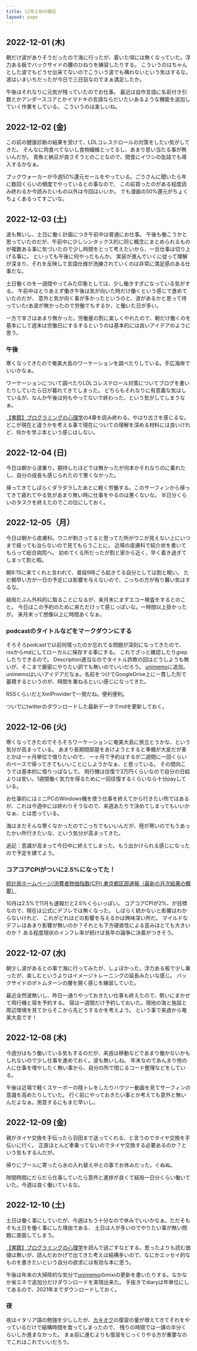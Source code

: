 ```yaml
---
title: 12月上旬の雑記
layout: page
---
```


## 2022-12-01 (木)

朝だけ波がありそうだったので海に行ったが、着いた頃には無くなっていた。浮力ある板でバックサイドの腰のひねりを練習したりする。
こういうのはちゃんとした波でもどうせ出来てないのでこういう波でも構わないという気はするな。
波はいまいちだったが今日で三日目なのでまぁ満足したか。

午後はそれなりに元気が残っていたのでお仕事。
最近は自作言語に名前付き引数とかアンダースコアとかイマドキの言語ならだいたいあるような機能を追加していく作業をしている。
こういうのは楽しいね。

## 2022-12-02 (金)

この前の健康診断の結果を受けて、LDLコレステロールの対策をしたい気がしてきた。
そんなに肉食べてないし食物繊維とってるし、あまり思い当たる事が無いんだが。
青魚と納豆が良さそうとのことなので、間食にイワシの缶詰でも導入するかなぁ。

ブックウォーカーが今週50%還元セールをやっている。ごうさんに聞いたら年に数回くらいの頻度でやっているとの事なので、
この前買ったのがある程度読み終わるか今読みたいもの以外は今回はいいか。
でも漫画の50%還元がちょくちょくあるってすごいな。

## 2022-12-03 (土)

波も無いし、土日に働く計画につき午前中は普通にお仕事。
午後も働こうかと思っていたのだが、午前中に少しシンタックス的に同じ概念にまとめられるものが複数ある事に気づいたので少し時間をとって考えたいから、一旦仕事は切り上げる事に。
といっても午後に何やったもんか。
実装が進んでいくに従って理解が深まり、それを反映して言語仕様が洗練されていくのは非常に満足感のある仕事だな。

土日働くのを一週間やってみた印象としては、少し働きすぎになっている気がする。
午前中はとりあえず働き午後は気が向いた時だけ働くという感じで進めていたのだが、
意外と気が向く事が多かったというのと、波があるかと思って待っていたrあ波が無かったので労働でもするか、と働いた日が多い。

一方で辛さはあまり無かった。労働量の割に楽しくやれたので、朝だけ働くのを基本にして週末は労働日にするするというのは基本的には良いアイデアのように思う。

### 午後

寒くなってきたので奄美大島のワーケーションを調べたりしている。手広海岸でいいかなぁ。

ワーケーションについて調べたりLDLコレステロール対策についてブログを書いたりしていたら日が暮れてきてしまった。
どちらもそれなりに有意義な気はしているが、なんか午後は何もやってないで終わった、という気がしてしまうなぁ。

[【書籍】プログラミングの心理学](https://karino2.github.io/RandomThoughts/【書籍】プログラミングの心理学)の4章を読み終わる。やはり古さを感じるな。どこが現在と違うかを考える事で現在についての理解を深める材料には良いけれど、何かを学ぶ本という感じはしない。

## 2022-12-04 (日)

今日は朝から波乗り。期待したほどでは無かったが何本かそれなりのに乗れたし、自分の成長も感じられたので悪くなかった。

帰ってきてしばらくダラダラしたあとに軽く労働する。このサーフィンから帰ってきて疲れてやる気があまり無い時に仕事をやるのは悪くないな。
半日分くらいのタスクを終えたのでこの位にしておく。

## 2022-12-05（月）

今日は朝から皮膚科。ウニが刺さってると思ってた所がウニが見えない上にいつまで経っても治らないので見てもらうことに。
近場の皮膚科で紹介状を書いてもらって総合病院へ。
初めてくる所だったが割と家から近く、早く着き過ぎてしまって割と暇。

朝8:15に来てくれと言われて、普段9時ごろ起きてる自分としては割と眠い。
ただ朝早い方が一日の予定には影響を与えないので、こっちの方が有り難い気はするな。

結局たぶん外科的に取ることになるが、来月末にまずエコー検査をするとのこと。
今日はこの予約のために来ただけって感じっぽいな。一時間以上掛かったが。
来月末って想像以上に時間あくなぁ。

### podcastのタイトルなどをマークダウンにする

そろそろpodcastで以前何喋ったのか忘れてる問題が深刻になってきたので、rssからmdにしてローカルに保存する事にする。
これでざっと確認したりgrepしたりできるので。
Description適当なのでタイトル詐欺の回はどうしようも無いが、そこまで厳密にやりたい訳でも無いのでいいだろう。
[unimemo](https://karino2.github.io/RandomThoughts/unimemo)に追加。unimemoはいいアイデアだなぁ。名前をつけてGoogleDrive上に一貫した形で蓄積するというのが、時間を重ねるといい感じになってきた。

RSSくらいだとXmlProviderで一発だね。便利便利。

ついでにtwitterのダウンロードした最新データでmdを更新しておく。

## 2022-12-06 (火)

寒くなってきたのでそろそろワーケーションに奄美大島に旅立とうかな、という気分が高まっている。
あまり長期間部屋をあけようとすると準備が大変だが車とかは一ヶ月単位で借りたいので、
一ヶ月で予約はするが二週間に一回くらいのペースで帰ってきてもいいことにしようかなぁ、と思っている。
その間向こうでは基本的に借りっぱなしで。
飛行機は往復で3万円くらいなので自分の日給よりは安い。1週間働く気力を得るために一回往復するくらいなら十分payしている。

お仕事的にはミニPCのWindows機を使う仕事を終えてから行きたい所ではあるが、これは今週中には終わりそうなので、来週あたりで決めてしまってもいいかなぁ、とは思っている。

海はまだそんな寒くなかったのでこっちでもいいんだが、陸が寒いのでもうあったかい所行きたいな、という気分が高まってきた。

追記：意識が高まって今日中に終えてしまった。もう出かけられる感じになったので予定を建てよう。

### コアコアCPIがついに2.5%になってた！

[統計局ホームページ/消費者物価指数(CPI) 東京都区部速報（最新の月次結果の概要）](https://www.stat.go.jp/data/cpi/sokuhou/tsuki/index-t.html) 

10月は2.5%で11月も速報だと2.5%くらいっぽい。
コアコアCPIが2%、が目標なので、現在は公式にデフレでは無くなった。
しばらく続かないと影響はわからないけれど、
これがどれほどの影響を与えるかは興味深い所だ。
マイルドなデフレはあまり影響が無いのか？それとも下方硬直性による歪みはとても大きいのか？
ある程度現状のインフレ率が続けば長年の論争に決着がつきそう。

## 2022-12-07 (水)

朝少し波があるとの事で海に行ってみたが、しょぼかった。浮力ある板で少し乗ったが、楽しむというよりはイメージトレーニングの延長みたいな感じ。
バックサイドのボトムターンの腰を開く感じを練習していた。

最近全然波無いし、昨日一通りやっておきたい仕事も終えたので、勢いにまかせて飛行機と宿を予約する。
宿は一週間だけ予約しておいた。現地の海と施設と周辺環境を見てからそこから先どうするかを考えよう。
という事で来週から奄美大島です！

## 2022-12-08 (木)

今週分はもう働いている気もするのだが、来週は移動などであまり働かないかもしれないので少し仕事を進めておく。波も無いしね。
年末なのであんまり他の人に仕事を増やしたく無い事から、自分の所で閉じるコード整理などをしている。

午後は近場で軽くスケーボーの陸トレをしたりハウツー動画を見てサーフィンの意識を高めたりしていた。
行く前にやっておきたい事とか考えても意外と無いんだよなぁ。用意するにもまだ早いし。

## 2022-12-09 (金)

親がタイヤ交換を手伝ったら羽田まで送ってくれる、と言うのでタイヤ交換を手伝いに行く。
正直ほとんど車乗ってないのでタイヤ交換する必要あるのか？という気もするんだが。

帰りにプールに寄ったら水の入れ替え中との事でお休みだった。ぐぬぬ。

隙間時間にだらだら仕事していたら意外と進捗が良くて結局一日分くらい働いていた。今週は良く働いているな。

## 2022-12-10 (土)

土日は働く事にしていたが、今週はもう十分なので休みでいいかなぁ。ただそもそも土日を働く事にした理由である、
土日は人が多いのでやりたい事が無い問題に直面してしまう。

[【書籍】プログラミングの心理学](https://karino2.github.io/RandomThoughts/【書籍】プログラミングの心理学)を読んで過ごすなどする。思ったよりも読む価値は無いが、読んだおかげで出てきた考えは結構多いので、なにかエッセイ的なものを書きたいという自分の欲求には有効な本に思う。

午後は年末の大掃除的な気分で[unimemo](https://karino2.github.io/RandomThoughts/unimemo)のmixiの更新を書いたりする。なかなか省エネで追加分だけダウンロードを実現出来た。
手抜きでdiaryは年単位にしてあるので、2021年までダウンロードしておく。

### 夜

夜はイタリア語の勉強を少ししたが、[カキオク](https://karino2.github.io/RandomThoughts/カキオク)の復習の量が増えてきてそれをやっているだけで結構時間を食ってしまったので、
残りの時間では一課の半分くらいしか進まなかった。
まぁ前に進むよりも復習をじっくりやる方が重要なのでこれはこれでいいだろう。